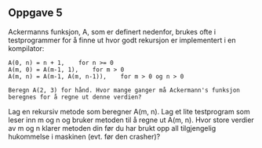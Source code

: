 ## Oppgave 5

Ackermanns funksjon, A, som er definert nedenfor, brukes ofte i testprogrammer for å finne ut hvor godt rekursjon er implementert i en kompilator:

    A(0, n) = n + 1, 	for n >= 0
    A(m, 0) = A(m-1, 1), 	for m > 0
    A(m, n) = A(m-1, A(m, n-1)), 	for m > 0 og n > 0

    Beregn A(2, 3) for hånd. Hvor mange ganger må Ackermann's funksjon beregnes for å regne ut denne verdien?

Lag en rekursiv metode som beregner A(m, n). Lag et lite testprogram som leser inn m og n og bruker metoden til å regne ut A(m, n). Hvor store verdier av m og n klarer metoden din før du har brukt opp all tilgjengelig hukommelse i maskinen (evt. før den crasher)?
